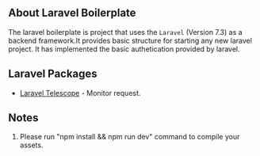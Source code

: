 ## About Laravel Boilerplate

The laravel boilerplate is project that uses the `Laravel` (Version 7.3) as a backend framework.It provides basic structure for starting any new laravel project.
It has implemented the basic authetication provided by laravel.


## Laravel Packages

- [Laravel Telescope](https://laravel.com/docs/7.x/telescope) - Monitor request.

## Notes

1. Please run "npm install && npm run dev" command to compile your assets.


